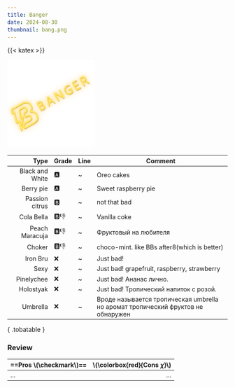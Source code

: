 ```yaml
---
title: Banger
date: 2024-08-30
thumbnail: bang.png
---
```

{{< katex >}}

![tobacco bang](bang.webp)

|            Type | Grade | Line | Comment                                                                          |
| --------------: | ----- | ---- | -------------------------------------------------------------------------------- |
| Black and White | 🅰️     | ~    | Oreo cakes                                                                       |
|       Berry pie | 🅰️     | ~    | Sweet raspberry pie                                                              |
|  Passion citrus | 🅱️     | ~    | not that bad                                                                     |
|      Cola Bella | 🅱️👎    | ~    | Vanilla coke                                                                     |
|  Peach Maracuja | 🅱️👎    | ~    | Фруктовый на любителя                                                            |
|          Choker | 🅱️👎    | ~    | choco-mint. like BBs after8(which is better)                                     |
|        Iron Bru | ❌     | ~    | Just bad!                                                                        |
|            Sexy | ❌     | ~    | Just bad! grapefruit, raspberry, strawberry                                      |
|      Pinelychee | ❌     | ~    | Just bad! Ананас лично.                                                          |
|       Holostyak | ❌     | ~    | Just bad! Тропический напиток с розой.                                           |
|        Umbrella | ❌     | ~    | Вроде называется тропическая umbrella но аромат тропический фруктов не обнаружен |
{ .tobatable }

### Review

| ==Pros \\(\checkmark\\)== | \\(\colorbox{red}{Cons $\chi$}\\) |
| :------------------------ | --------------------------------: |
| ...                       |                               ... |
